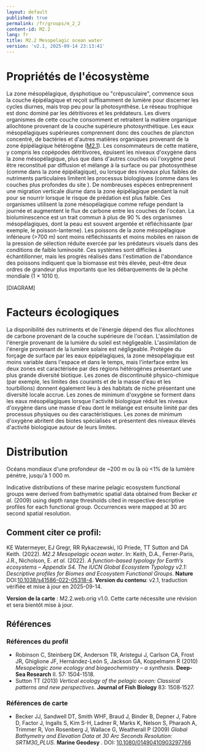 ```yaml
---
layout: default
published: true
permalink: /fr/groups/m_2_2
content-id: M2.2
lang: fr
title: M2.2 Mesopelagic ocean water
version: 'v2.1, 2025-09-14 23:13:41'
---
```




# Propriétés de l'écosystème
 
La zone mésopélagique, dysphotique ou \"crépusculaire\", commence sous
la couche épipélagique et reçoit suffisamment de lumière pour discerner
les cycles diurnes, mais trop peu pour la photosynthèse. Le réseau
trophique est donc dominé par les détritivores et les prédateurs. Les
divers organismes de cette couche consomment et retraitent la matière
organique allochtone provenant de la couche supérieure photosynthétique.
Les eaux mésopélagiques supérieures comprennent donc des couches de
plancton concentré, de bactéries et d\'autres matières organiques
provenant de la zone épipélagique hétérogène ([M2.1](/explore/groups/M2.1)). Les consommateurs
de cette matière, y compris les copépodes détritivores, épuisent les
niveaux d\'oxygène dans la zone mésopélagique, plus que dans d\'autres
couches où l\'oxygène peut être reconstitué par diffusion et mélange à
la surface ou par photosynthèse (comme dans la zone épipélagique), ou
lorsque des niveaux plus faibles de nutriments particulaires limitent
les processus biologiques (comme dans les couches plus profondes du site
). De nombreuses espèces entreprennent une migration verticale diurne
dans la zone épipélagique pendant la nuit pour se nourrir lorsque le
risque de prédation est plus faible. Ces organismes utilisent la zone
mésopélagique comme refuge pendant la journée et augmentent le flux de
carbone entre les couches de l\'océan. La bioluminescence est un trait
commun à plus de 90 % des organismes mésopélagiques, dont la peau est
souvent argentée et réfléchissante (par exemple, le poisson-lanterne).
Les poissons de la zone mésopélagique inférieure (>700 m) sont moins
réfléchissants et moins mobiles en raison de la pression de sélection
réduite exercée par les prédateurs visuels dans des conditions de faible
luminosité. Ces systèmes sont difficiles à échantillonner, mais les
progrès réalisés dans l\'estimation de l\'abondance des poissons
indiquent que la biomasse est très élevée, peut-être deux ordres de
grandeur plus importants que les débarquements de la pêche mondiale (1 ×
1010 t).

[DIAGRAM]

# Facteurs écologiques
 
La disponibilité des nutriments et de l\'énergie dépend des flux
allochtones de carbone provenant de la couche supérieure de l\'océan.
L\'assimilation de l\'énergie provenant de la lumière du soleil est
négligeable. L\'assimilation de l\'énergie provenant de la lumière
solaire est négligeable. Protégée du forçage de surface par les eaux
épipélagiques, la zone mésopélagique est moins variable dans l\'espace
et dans le temps, mais l\'interface entre les deux zones est
caractérisée par des régions hétérogènes présentant une plus grande
diversité biotique. Les zones de discontinuité physico-chimique (par
exemple, les limites des courants et de la masse d\'eau et les
tourbillons) donnent également lieu à des habitats de niche présentant
une diversité locale accrue. Les zones de minimum d\'oxygène se forment
dans les eaux mésopélagiques lorsque l\'activité biologique réduit les
niveaux d\'oxygène dans une masse d\'eau dont le mélange est ensuite
limité par des processus physiques ou des caractéristiques. Les zones de
minimum d\'oxygène abritent des biotes spécialisés et présentent des
niveaux élevés d\'activité biologique autour de leurs limites.
 
# Distribution
 
Océans mondiaux d\'une profondeur de \~200 m ou là où \<1% de la lumière
pénètre, jusqu\'à 1 000 m.

Indicative distributions of these marine pelagic ecosystem functional groups were derived from bathymetric spatial data obtained from Becker _et al._ (2009) using depth range thresholds cited in respective descriptive profiles for each functional group. Occurrences were mapped at 30 arc second spatial resolution.

## Comment citer ce profil:

KE Watermeyer, EJ Gregr, RR Rykaczewski, IG Priede, TT Sutton and DA Keith. (2022). *M2.2 Mesopelagic ocean water*. In: Keith, D.A., Ferrer-Paris, J.R., Nicholson, E. *et al.* (2022). *A function-based typology for Earth’s ecosystems – Appendix S4. The IUCN Global Ecosystem Typology v2.1: Descriptive profiles for Biomes and Ecosystem Functional Groups*. **Nature** DOI:[10.1038/s41586-022-05318-4](https://doi.org/10.1038/s41586-022-05318-4).
**Version du contenu**: v2.1, traduction vérifiée et mise à jour en 2025-09-14.

**Version de la carte** : M2.2.web.orig v1.0. Cette carte nécessite une révision et sera bientôt mise à jour.

## Références

### Références du profil

* Robinson C, Steinberg DK, Anderson TR, Aristegui J, Carlson CA, Frost JR, Ghiglione JF, Hernández-León S, Jackson GA, Koppelmann R  (2010) *Mesopelagic zone ecology and biogeochemistry – a synthesis*. **Deep-Sea Research** II. 57: 1504-1518.
* Sutton TT  (2013) *Vertical ecology of the pelagic ocean: Classical patterns and new perspectives*. **Journal of Fish Biology** 83: 1508‐1527.

### Références de carte
* Becker JJ, Sandwell DT, Smith WHF, Braud J, Binder B, Depner J, Fabre D, Factor J, Ingalls S, Kim S-H, Ladner R, Marks K, Nelson S, Pharaoh A, Trimmer R, Von Rosenberg J, Wallace G, Weatherall P  (2009) *Global Bathymetry and Elevation Data at 30 Arc Seconds Resolution: SRTM30_PLUS*. **Marine Geodesy** . DOI: [10.1080/01490410903297766](http://doi.org/10.1080/01490410903297766)

